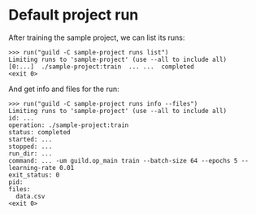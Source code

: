 # Default project run

After training the sample project, we can list its runs:

    >>> run("guild -C sample-project runs list")
    Limiting runs to 'sample-project' (use --all to include all)
    [0:...]  ./sample-project:train  ... ...  completed
    <exit 0>

And get info and files for the run:

    >>> run("guild -C sample-project runs info --files")
    Limiting runs to 'sample-project' (use --all to include all)
    id: ...
    operation: ./sample-project:train
    status: completed
    started: ...
    stopped: ...
    run_dir: ...
    command: ... -um guild.op_main train --batch-size 64 --epochs 5 --learning-rate 0.01
    exit_status: 0
    pid:
    files:
      data.csv
    <exit 0>
